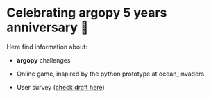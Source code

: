 # Celebrating argopy 5 years anniversary 🎂

Here find information about:
- **argopy** challenges

- Online game, inspired by the python prototype at ocean_invaders

- User survey ([check draft here](https://docs.google.com/forms/d/15iVgAuf7IQROEBgwv5cAKzjbM1LoxHMIk54pGsv6DRQ/edit?usp=drive_web))